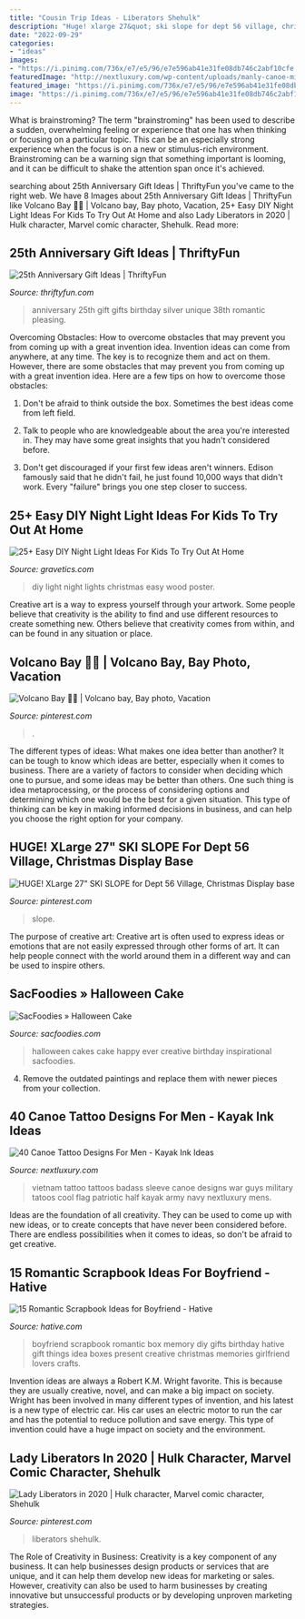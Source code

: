 ```yaml
---
title: "Cousin Trip Ideas - Liberators Shehulk"
description: "Huge! xlarge 27&quot; ski slope for dept 56 village, christmas display base"
date: "2022-09-29"
categories:
- "ideas"
images:
- "https://i.pinimg.com/736x/e7/e5/96/e7e596ab41e31fe08db746c2abf10cfe.jpg"
featuredImage: "http://nextluxury.com/wp-content/uploads/manly-canoe-military-half-sleeve-tattoo-design-ideas-for-men.jpg"
featured_image: "https://i.pinimg.com/736x/e7/e5/96/e7e596ab41e31fe08db746c2abf10cfe.jpg"
image: "https://i.pinimg.com/736x/e7/e5/96/e7e596ab41e31fe08db746c2abf10cfe.jpg"
---
```



What is brainstroming?
The term "brainstroming" has been used to describe a sudden, overwhelming feeling or experience that one has when thinking or focusing on a particular topic. This can be an especially strong experience when the focus is on a new or stimulus-rich environment. Brainstroming can be a warning sign that something important is looming, and it can be difficult to shake the attention span once it's achieved.

	

		
searching about 25th Anniversary Gift Ideas | ThriftyFun you've came to the right web. We have 8 Images about 25th Anniversary Gift Ideas | ThriftyFun like Volcano Bay 📸🙈 | Volcano bay, Bay photo, Vacation, 25+ Easy DIY Night Light Ideas For Kids To Try Out At Home and also Lady Liberators in 2020 | Hulk character, Marvel comic character, Shehulk. Read more:
		
    
## 25th Anniversary Gift Ideas | ThriftyFun

<img loading=lazy src="https://img.thrfun.com/img/077/092/25th_anniversary_gift_x1.jpg" onerror="this.onerror=null;this.src='https://tse1.mm.bing.net/th?id=OIP.e_of2seJFoSTcOD7uxlxuAHaLH&amp;pid=15.1';" alt="25th Anniversary Gift Ideas | ThriftyFun">

_Source: thriftyfun.com_

>anniversary 25th gift gifts birthday silver unique 38th romantic pleasing. 

	

Overcoming Obstacles: How to overcome obstacles that may prevent you from coming up with a great invention idea.
Invention ideas can come from anywhere, at any time. The key is to recognize them and act on them. However, there are some obstacles that may prevent you from coming up with a great invention idea. Here are a few tips on how to overcome those obstacles:
1) Don't be afraid to think outside the box. Sometimes the best ideas come from left field.

2) Talk to people who are knowledgeable about the area you're interested in. They may have some great insights that you hadn't considered before.

3) Don't get discouraged if your first few ideas aren't winners. Edison famously said that he didn't fail, he just found 10,000 ways that didn't work. Every "failure" brings you one step closer to success.

    
## 25+ Easy DIY Night Light Ideas For Kids To Try Out At Home

<img loading=lazy src="http://www.gravetics.com/wp-content/uploads/2017/07/Use-a-poster-board-any-kind-of-squared-wood-for-bottom-with-edges-and-christmas-lights.-Cut-any-size-holes-in-the-posterboard-.-christmas-lights-sit-on-bottom-of-square..jpg" onerror="this.onerror=null;this.src='https://tse4.mm.bing.net/th?id=OIP.KgX4ydxTDkXdFL6wsesI5gAAAA&amp;pid=15.1';" alt="25+ Easy DIY Night Light Ideas For Kids To Try Out At Home">

_Source: gravetics.com_

>diy light night lights christmas easy wood poster. 

	

Creative art is a way to express yourself through your artwork. Some people believe that creativity is the ability to find and use different resources to create something new. Others believe that creativity comes from within, and can be found in any situation or place.

    
## Volcano Bay 📸🙈 | Volcano Bay, Bay Photo, Vacation

<img loading=lazy src="https://i.pinimg.com/736x/28/2a/44/282a44bc50a48c4011ff659d82004b16.jpg" onerror="this.onerror=null;this.src='https://tse3.mm.bing.net/th?id=OIP.PXqwNJWFQdBO7wsd243ETgHaJ3&amp;pid=15.1';" alt="Volcano Bay 📸🙈 | Volcano bay, Bay photo, Vacation">

_Source: pinterest.com_

>. 

	

The different types of ideas: What makes one idea better than another?
It can be tough to know which ideas are better, especially when it comes to business. There are a variety of factors to consider when deciding which one to pursue, and some ideas may be better than others. One such thing is idea metaprocessing, or the process of considering options and determining which one would be the best for a given situation. This type of thinking can be key in making informed decisions in business, and can help you choose the right option for your company.

    
## HUGE! XLarge 27&quot; SKI SLOPE For Dept 56 Village, Christmas Display Base

<img loading=lazy src="https://i.pinimg.com/736x/e7/e5/96/e7e596ab41e31fe08db746c2abf10cfe.jpg" onerror="this.onerror=null;this.src='https://tse3.mm.bing.net/th?id=OIP.MrqAzjGO0qgM-7rv3ptPQQHaJ4&amp;pid=15.1';" alt="HUGE! XLarge 27&quot; SKI SLOPE for Dept 56 Village, Christmas Display base">

_Source: pinterest.com_

>slope. 

	

The purpose of creative art:
Creative art is often used to express ideas or emotions that are not easily expressed through other forms of art. It can help people connect with the world around them in a different way and can be used to inspire others.

    
## SacFoodies » Halloween Cake

<img loading=lazy src="http://sacfoodies.com/wp-content/uploads/2011/10/Halloween-Cake-225x300.jpg" onerror="this.onerror=null;this.src='https://tse1.mm.bing.net/th?id=OIP.lESWz3Fdes6gUNdAOtOLngHaJ4&amp;pid=15.1';" alt="SacFoodies » Halloween Cake">

_Source: sacfoodies.com_

>halloween cakes cake happy ever creative birthday inspirational sacfoodies. 

	

4. Remove the outdated paintings and replace them with newer pieces from your collection. 

    
## 40 Canoe Tattoo Designs For Men - Kayak Ink Ideas

<img loading=lazy src="http://nextluxury.com/wp-content/uploads/manly-canoe-military-half-sleeve-tattoo-design-ideas-for-men.jpg" onerror="this.onerror=null;this.src='https://tse3.mm.bing.net/th?id=OIP._UHjRD_Dk3SWRMXrDMswawAAAA&amp;pid=15.1';" alt="40 Canoe Tattoo Designs For Men - Kayak Ink Ideas">

_Source: nextluxury.com_

>vietnam tattoo tattoos badass sleeve canoe designs war guys military tatoos cool flag patriotic half kayak army navy nextluxury mens. 

	

Ideas are the foundation of all creativity. They can be used to come up with new ideas, or to create concepts that have never been considered before. There are endless possibilities when it comes to ideas, so don't be afraid to get creative.

    
## 15 Romantic Scrapbook Ideas For Boyfriend - Hative

<img loading=lazy src="https://hative.com/wp-content/uploads/2014/06/scrapbook-ideas-for-boyfriend/14-scrapbook-ideas-for-lovers.jpg" onerror="this.onerror=null;this.src='https://tse4.mm.bing.net/th?id=OIP.7yqCcXCTzDaVwZay9thIkAHaJ4&amp;pid=15.1';" alt="15 Romantic Scrapbook Ideas for Boyfriend - Hative">

_Source: hative.com_

>boyfriend scrapbook romantic box memory diy gifts birthday hative gift things idea boxes present creative christmas memories girlfriend lovers crafts. 

	

Invention ideas are always a Robert K.M. Wright favorite. This is because they are usually creative, novel, and can make a big impact on society. Wright has been involved in many different types of invention, and his latest is a new type of electric car. His car uses an electric motor to run the car and has the potential to reduce pollution and save energy. This type of invention could have a huge impact on society and the environment.

    
## Lady Liberators In 2020 | Hulk Character, Marvel Comic Character, Shehulk

<img loading=lazy src="https://i.pinimg.com/736x/c1/3d/a9/c13da90a216cba4a4abbcf97ccb51e93.jpg" onerror="this.onerror=null;this.src='https://tse3.mm.bing.net/th?id=OIP.Aqh1iAeCG2TuEgeW5V8GNwHaLP&amp;pid=15.1';" alt="Lady Liberators in 2020 | Hulk character, Marvel comic character, Shehulk">

_Source: pinterest.com_

>liberators shehulk. 

	

The Role of Creativity in Business:
Creativity is a key component of any business. It can help businesses design products or services that are unique, and it can help them develop new ideas for marketing or sales. However, creativity can also be used to harm businesses by creating innovative but unsuccessful products or by developing unproven marketing strategies.

